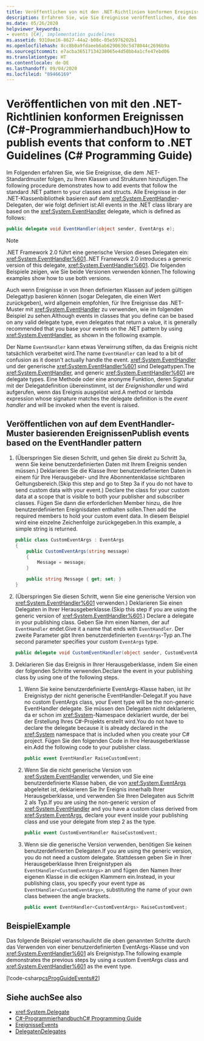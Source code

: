 ```yaml
---
title: Veröffentlichen von mit den .NET-Richtlinien konformen Ereignissen (C#-Programmierhandbuch)
description: Erfahren Sie, wie Sie Ereignisse veröffentlichen, die den .NET-Richtlinien entsprechen. Alle Ereignisse in der .NET-Klassenbibliothek basieren auf dem EventHandler-Delegaten.
ms.date: 05/26/2020
helpviewer_keywords:
- events [C#], implementation guidelines
ms.assetid: 9310ae16-8627-44a2-b08c-05e5976202b1
ms.openlocfilehash: 8cc8b0a9fdaeeb6ab6290630c5d78044c2696b9a
ms.sourcegitcommit: e7acba36517134238065e4d50bb4a1cfe47ebd06
ms.translationtype: HT
ms.contentlocale: de-DE
ms.lasthandoff: 09/04/2020
ms.locfileid: "89466169"
---
```

# <a name="how-to-publish-events-that-conform-to-net-guidelines-c-programming-guide"></a><span data-ttu-id="ed02f-104">Veröffentlichen von mit den .NET-Richtlinien konformen Ereignissen (C#-Programmierhandbuch)</span><span class="sxs-lookup"><span data-stu-id="ed02f-104">How to publish events that conform to .NET Guidelines (C# Programming Guide)</span></span>

<span data-ttu-id="ed02f-105">Im Folgenden erfahren Sie, wie Sie Ereignisse, die dem .NET-Standardmuster folgen, zu Ihren Klassen und Strukturen hinzufügen.</span><span class="sxs-lookup"><span data-stu-id="ed02f-105">The following procedure demonstrates how to add events that follow the standard .NET pattern to your classes and structs.</span></span> <span data-ttu-id="ed02f-106">Alle Ereignisse in der .NET-Klassenbibliothek basieren auf dem <xref:System.EventHandler>-Delegaten, der wie folgt definiert ist:</span><span class="sxs-lookup"><span data-stu-id="ed02f-106">All events in the .NET class library are based on the <xref:System.EventHandler> delegate, which is defined as follows:</span></span>

```csharp
public delegate void EventHandler(object sender, EventArgs e);
```

> [!NOTE]
> <span data-ttu-id="ed02f-107">.NET Framework 2.0 führt eine generische Version dieses Delegaten ein: <xref:System.EventHandler%601>.</span><span class="sxs-lookup"><span data-stu-id="ed02f-107">.NET Framework 2.0 introduces a generic version of this delegate, <xref:System.EventHandler%601>.</span></span> <span data-ttu-id="ed02f-108">Die folgenden Beispiele zeigen, wie Sie beide Versionen verwenden können.</span><span class="sxs-lookup"><span data-stu-id="ed02f-108">The following examples show how to use both versions.</span></span>

<span data-ttu-id="ed02f-109">Auch wenn Ereignisse in von Ihnen definierten Klassen auf jedem gültigen Delegattyp basieren können (sogar Delegaten, die einen Wert zurückgeben), wird allgemein empfohlen, für Ihre Ereignisse das .NET-Muster mit <xref:System.EventHandler> zu verwenden, wie im folgenden Beispiel zu sehen.</span><span class="sxs-lookup"><span data-stu-id="ed02f-109">Although events in classes that you define can be based on any valid delegate type, even delegates that return a value, it is generally recommended that you base your events on the .NET pattern by using <xref:System.EventHandler>, as shown in the following example.</span></span>

<span data-ttu-id="ed02f-110">Der Name `EventHandler` kann etwas Verwirrung stiften, da das Ereignis nicht tatsächlich verarbeitet wird.</span><span class="sxs-lookup"><span data-stu-id="ed02f-110">The name `EventHandler` can lead to a bit of confusion as it doesn't actually handle the event.</span></span> <span data-ttu-id="ed02f-111"><xref:System.EventHandler> und der generische <xref:System.EventHandler%601> sind Delegattypen.</span><span class="sxs-lookup"><span data-stu-id="ed02f-111">The <xref:System.EventHandler>, and generic <xref:System.EventHandler%601> are delegate types.</span></span> <span data-ttu-id="ed02f-112">Eine Methode oder eine anonyme Funktion, deren Signatur mit der Delegatdefinition übereinstimmt, ist der *Ereignishandler* und wird aufgerufen, wenn das Ereignis ausgelöst wird.</span><span class="sxs-lookup"><span data-stu-id="ed02f-112">A method or lambda expression whose signature matches the delegate definition is the *event handler* and will be invoked when the event is raised.</span></span>

## <a name="publish-events-based-on-the-eventhandler-pattern"></a><span data-ttu-id="ed02f-113">Veröffentlichen von auf dem EventHandler-Muster basierenden Ereignissen</span><span class="sxs-lookup"><span data-stu-id="ed02f-113">Publish events based on the EventHandler pattern</span></span>

1. <span data-ttu-id="ed02f-114">(Überspringen Sie diesen Schritt, und gehen Sie direkt zu Schritt 3a, wenn Sie keine benutzerdefinierten Daten mit Ihrem Ereignis senden müssen.) Deklarieren Sie die Klasse Ihrer benutzerdefinierten Daten in einem für Ihre Herausgeber- und Ihre Abonnentenklasse sichtbaren Geltungsbereich.</span><span class="sxs-lookup"><span data-stu-id="ed02f-114">(Skip this step and go to Step 3a if you do not have to send custom data with your event.) Declare the class for your custom data at a scope that is visible to both your publisher and subscriber classes.</span></span> <span data-ttu-id="ed02f-115">Fügen Sie dann die erforderlichen Member hinzu, die Ihre benutzerdefinierten Ereignisdaten enthalten sollen.</span><span class="sxs-lookup"><span data-stu-id="ed02f-115">Then add the required members to hold your custom event data.</span></span> <span data-ttu-id="ed02f-116">In diesem Beispiel wird eine einzelne Zeichenfolge zurückgegeben.</span><span class="sxs-lookup"><span data-stu-id="ed02f-116">In this example, a simple string is returned.</span></span>

    ```csharp
    public class CustomEventArgs : EventArgs
    {
        public CustomEventArgs(string message)
        {
            Message = message;
        }

        public string Message { get; set; }
    }
    ```

2. <span data-ttu-id="ed02f-117">(Überspringen Sie diesen Schritt, wenn Sie eine generische Version von <xref:System.EventHandler%601> verwenden.) Deklarieren Sie einen Delegaten in Ihrer Herausgeberklasse.</span><span class="sxs-lookup"><span data-stu-id="ed02f-117">(Skip this step if you are using the generic version of <xref:System.EventHandler%601>.) Declare a delegate in your publishing class.</span></span> <span data-ttu-id="ed02f-118">Geben Sie ihm einen Namen, der auf `EventHandler` endet.</span><span class="sxs-lookup"><span data-stu-id="ed02f-118">Give it a name that ends with `EventHandler`.</span></span> <span data-ttu-id="ed02f-119">Der zweite Parameter gibt Ihren benutzerdefinierten `EventArgs`-Typ an.</span><span class="sxs-lookup"><span data-stu-id="ed02f-119">The second parameter specifies your custom `EventArgs` type.</span></span>

    ```csharp
    public delegate void CustomEventHandler(object sender, CustomEventArgs args);
    ```

3. <span data-ttu-id="ed02f-120">Deklarieren Sie das Ereignis in Ihrer Herausgeberklasse, indem Sie einen der folgenden Schritte verwenden.</span><span class="sxs-lookup"><span data-stu-id="ed02f-120">Declare the event in your publishing class by using one of the following steps.</span></span>

    1. <span data-ttu-id="ed02f-121">Wenn Sie keine benutzerdefinierte EventArgs-Klasse haben, ist Ihr Ereignistyp der nicht generische EventHandler-Delegat.</span><span class="sxs-lookup"><span data-stu-id="ed02f-121">If you have no custom EventArgs class, your Event type will be the non-generic EventHandler delegate.</span></span> <span data-ttu-id="ed02f-122">Sie müssen den Delegaten nicht deklarieren, da er schon im <xref:System>-Namespace deklariert wurde, der bei der Erstellung Ihres C#-Projekts erstellt wird.</span><span class="sxs-lookup"><span data-stu-id="ed02f-122">You do not have to declare the delegate because it is already declared in the <xref:System> namespace that is included when you create your C# project.</span></span> <span data-ttu-id="ed02f-123">Fügen Sie den folgenden Code in Ihre Herausgeberklasse ein.</span><span class="sxs-lookup"><span data-stu-id="ed02f-123">Add the following code to your publisher class.</span></span>

        ```csharp
        public event EventHandler RaiseCustomEvent;
        ```

    2. <span data-ttu-id="ed02f-124">Wenn Sie die nicht generische Version von <xref:System.EventHandler> verwenden, und Sie eine benutzerdefinierte Klasse haben, die von <xref:System.EventArgs> abgeleitet ist, deklarieren Sie Ihr Ereignis innerhalb Ihrer Herausgeberklasse, und verwenden Sie Ihren Delegaten aus Schritt 2 als Typ.</span><span class="sxs-lookup"><span data-stu-id="ed02f-124">If you are using the non-generic version of <xref:System.EventHandler> and you have a custom class derived from <xref:System.EventArgs>, declare your event inside your publishing class and use your delegate from step 2 as the type.</span></span>

        ```csharp
        public event CustomEventHandler RaiseCustomEvent;
        ```

    3. <span data-ttu-id="ed02f-125">Wenn sie die generische Version verwenden, benötigen Sie keinen benutzerdefinierten Delegaten.</span><span class="sxs-lookup"><span data-stu-id="ed02f-125">If you are using the generic version, you do not need a custom delegate.</span></span> <span data-ttu-id="ed02f-126">Stattdessen geben Sie in Ihrer Herausgeberklasse Ihren Ereignistypen als `EventHandler<CustomEventArgs>` an und fügen den Namen Ihrer eigenen Klasse in die eckigen Klammern ein.</span><span class="sxs-lookup"><span data-stu-id="ed02f-126">Instead, in your publishing class, you specify your event type as `EventHandler<CustomEventArgs>`, substituting the name of your own class between the angle brackets.</span></span>

        ```csharp
        public event EventHandler<CustomEventArgs> RaiseCustomEvent;
        ```

## <a name="example"></a><span data-ttu-id="ed02f-127">Beispiel</span><span class="sxs-lookup"><span data-stu-id="ed02f-127">Example</span></span>

<span data-ttu-id="ed02f-128">Das folgende Beispiel veranschaulicht die oben genannten Schritte durch das Verwenden von einer benutzerdefinierten EventArgs-Klasse und von <xref:System.EventHandler%601> als Ereignistyp.</span><span class="sxs-lookup"><span data-stu-id="ed02f-128">The following example demonstrates the previous steps by using a custom EventArgs class and <xref:System.EventHandler%601> as the event type.</span></span>

[!code-csharp[csProgGuideEvents#2](~/samples/snippets/csharp/VS_Snippets_VBCSharp/csProgGuideEvents/CS/Events.cs#2)]

## <a name="see-also"></a><span data-ttu-id="ed02f-129">Siehe auch</span><span class="sxs-lookup"><span data-stu-id="ed02f-129">See also</span></span>

- <xref:System.Delegate>
- [<span data-ttu-id="ed02f-130">C#-Programmierhandbuch</span><span class="sxs-lookup"><span data-stu-id="ed02f-130">C# Programming Guide</span></span>](../index.md)
- [<span data-ttu-id="ed02f-131">Ereignisse</span><span class="sxs-lookup"><span data-stu-id="ed02f-131">Events</span></span>](index.md)
- [<span data-ttu-id="ed02f-132">Delegaten</span><span class="sxs-lookup"><span data-stu-id="ed02f-132">Delegates</span></span>](../delegates/index.md)
